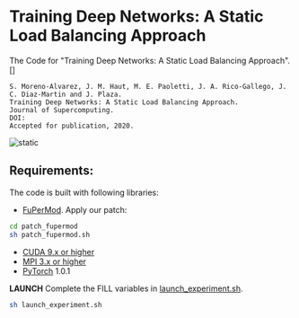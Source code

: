 # Training Deep Networks: A Static Load Balancing Approach
The Code for "Training Deep Networks: A Static Load Balancing Approach". []
```
S. Moreno-Alvarez, J. M. Haut, M. E. Paoletti, J. A. Rico-Gallego, J. C. Diaz-Martin and J. Plaza.
Training Deep Networks: A Static Load Balancing Approach.
Journal of Supercomputing.
DOI: 
Accepted for publication, 2020.
```

![static](https://github.com/mhaut/static_load_deeplearning/blob/master/images/architecture.png)


## Requirements:

The code is built with following libraries:

- [FuPerMod](https://www.researchgate.net/publication/266390431_fupermod-120tar). Apply our patch:
```bash
cd patch_fupermod
sh patch_fupermod.sh
```
- [CUDA 9.x or higher](https://developer.nvidia.com/cuda-downloads)
- [MPI 3.x or higher](https://scikit-learn.org/stable/)
- [PyTorch](https://pytorch.org/) 1.0.1


**LAUNCH**
Complete the FILL variables in [launch_experiment.sh](https://github.com/mhaut/static_load_deeplearning/blob/master/launch_experiment.sh).

```bash
sh launch_experiment.sh
```
